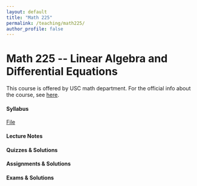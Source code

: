 ```yaml
---
layout: default
title: "Math 225"
permalink: /teaching/math225/
author_profile: false
---
```


# Math 225 -- Linear Algebra and Differential Equations

This course is offered by USC math department. For the official info about the course, see [here](https://dornsife.usc.edu/mathematics/math-225-linear-algebra-and-linear-differential-equations/).

#### Syllabus

[File](https://elifuskuplu.github.io/files/syllabus.pdf)

#### Lecture Notes

#### Quizzes & Solutions

#### Assignments & Solutions

#### Exams & Solutions
